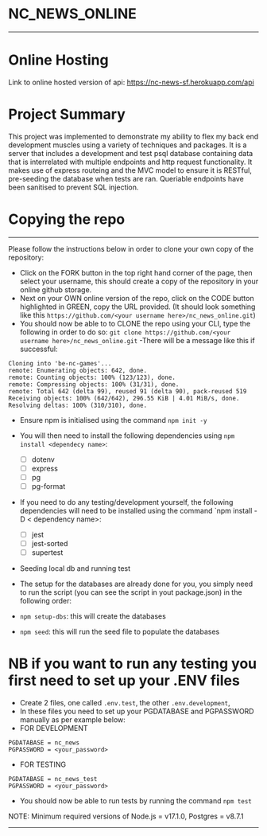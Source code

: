 # NC_NEWS_ONLINE

---

# Online Hosting

Link to online hosted version of api:
https://nc-news-sf.herokuapp.com/api

# Project Summary

This project was implemented to demonstrate my ability to flex my back end development muscles using a variety of techniques and packages.
It is a server that includes a development and test psql database containing data that is interrelated with multiple endpoints and http request functionality.
It makes use of express routeing and the MVC model to ensure it is RESTful, pre-seeding the database when tests are ran. Queriable endpoints have been sanitised to prevent SQL injection.

# Copying the repo

---

Please follow the instructions below in order to clone your own copy of the repository:

- Click on the FORK button in the top right hand corner of the page, then select your username, this should create a copy of the repository in your online github storage.
- Next on your OWN online version of the repo, click on the CODE button highlighted in GREEN, copy the URL provided.
  (It should look something like this `https://github.com/<your username here>/nc_news_online.git`)
- You should now be able to to CLONE the repo using your CLI, type the following in order to do so:
  `git clone https://github.com/<your username here>/nc_news_online.git`
  -There will be a message like this if successful:

```http
Cloning into 'be-nc-games'...
remote: Enumerating objects: 642, done.
remote: Counting objects: 100% (123/123), done.
remote: Compressing objects: 100% (31/31), done.
remote: Total 642 (delta 99), reused 91 (delta 90), pack-reused 519
Receiving objects: 100% (642/642), 296.55 KiB | 4.01 MiB/s, done.
Resolving deltas: 100% (310/310), done.
```

- Ensure npm is initialised using the command `npm init -y`
- You will then need to install the following dependencies using `npm install <dependecy name>`:

  - [ ] dotenv
  - [ ] express
  - [ ] pg
  - [ ] pg-format

- If you need to do any testing/development yourself, the following dependencies will need to be installed using the command `npm install -D < dependency name>:

  - [ ] jest
  - [ ] jest-sorted
  - [ ] supertest

- Seeding local db and running test
- The setup for the databases are already done for you, you simply need to run the script (you can see the script in yout package.json) in the following order:
- `npm setup-dbs`: this will create the databases
- `npm seed`: this will run the seed file to populate the databases

# NB if you want to run any testing you first need to set up your .ENV files

- Create 2 files, one called `.env.test`, the other `.env.development`,
- In these files you need to set up your PGDATABASE and PGPASSWORD manually as per example below:
- FOR DEVELOPMENT

```http
PGDATABASE = nc_news
PGPASSWORD = <your_password>
```

- FOR TESTING

```http
PGDATABASE = nc_news_test
PGPASSWORD = <your_password>
```

- You should now be able to run tests by running the command `npm test`

NOTE: Minimum required versions of Node.js = v17.1.0, Postgres = v8.7.1

---
